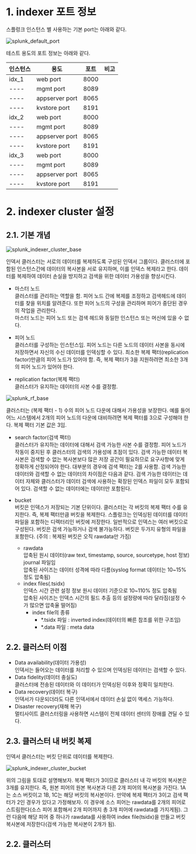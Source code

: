 # 1. indexer 포트 정보

스플렁크 인스턴스 별 사용하는 기본 port는 아래와 같다.

![splunk_default_port](https://user-images.githubusercontent.com/6319057/47469200-9a1b8e00-d83a-11e8-85c0-0dd1a67c81e0.PNG)

테스트 용도의 포트 정보는 아래와 같다.

인스턴스|용도|포트|비고
---- | ---- | ---- | ----
idx_1|web port|8000|
----|mgmt port|8089|
----|appserver port|8065|
----|kvstore port|8191|
idx_2|web port|8000|
----|mgmt port|8089|
----|appserver port|8065|
----|kvstore port|8191|
idx_3|web port|8000|
----|mgmt port|8089|
----|appserver port|8065|
----|kvstore port|8191|

# 2. indexer cluster 설정
## 2.1. 기본 개념

![splunk_indexer_cluster_base](https://user-images.githubusercontent.com/6319057/47469858-119eec80-d83e-11e8-96a1-96ab16bc5604.PNG)

인덱서 클러스터는 서로의 데이터를 복제하도록 구성된 인덱서 그룹이다. 클러스터에 포함된 인스턴스간에 데이터의 복사본을 서로 유지하며, 이를 인덱스 복제라고 한다. 데이터를 복제하여 데이터 손실을 방지하고 검색을 위한 데이터 가용성을 향상시킨다.

- 마스터 노드  
클러스터를 관리하는 역할을 함. 피어 노드 간에 복제를 조정하고 검색헤드에 데이터를 찾을 위치를 알려준다. 또한 피어 노드의 구성을 관리하며 피어가 중단된 경우의 작업을 관리한다.  
마스터 노드는 피어 노드 또는 검색 헤드와 동일한 인스턴스 또는 머신에 있을 수 없다.
- 피어 노드  
클러스터를 구성하는 인스턴스임. 피어 노드는 다른 노드의 데이터 사본을 동시에 저장하면서 자신의 수신 데이터를 인덱싱할 수 있다. 최소한 복제 팩터(replication factor)만큼의 피어 노드가 있어야 함. 즉, 복제 팩터가 3을 지원하려면 최소한 3개의 피어 노드가 있어야 한다.

- replication factor(복제 팩터)  
클러스터가 유지하는 데이터의 사본 수를 결정함.  

![splunk_rf_base](https://user-images.githubusercontent.com/6319057/47470230-d1d90480-d83f-11e8-8c6f-a37fcc98de6b.PNG)

클러스터는 (복제 팩터 - 1) 수의 피어 노드 다운에 대해서 가용성을 보장한다. 예를 들어 어느 시스템에서 2개의 피어 노드의 다운에 대비하려면 복제 팩터를 3으로 구성해야 한다. 복제 팩터 기본 값은 3임.

- search factor(검색 팩터)  
클러스터가 유지하는 데이터에 대해서 검색 가능한 사본 수를 결정함. 피어 노드가 작동이 중지된 후 클러스터의 검색의 가용성에 초점이 있다. 
검색 가능한 데이터 복사본은 검색할 수 없는 복사본보다 많은 저장 공간이 필요하므로 요구사항에 맞게 정확하게 산정되어야 한다. 대부분의 경우에 검색 팩터는 2를 사용함. 검색 가능한 데이터와 검색할 수 없는 데이터의 차이점은 다음과 같다. 검색 가능한 데이터는 데이터 자체와 클러스터가 데이터 검색에 사용하는 확장된 인덱스 파일이 모두 포함되어 있다. 검색할 수 없는 데이터에는 데이터만 포함된다.

- bucket  
버킷은 인덱스가 저장되는 기본 단위이다. 클러스터는 각 버킷의 복제 팩터 수를 유지한다. 즉, 복제 팩터만큼 버킷을 복제한다. 스플렁크는 인덱싱된 데이터를 데이터 파일을 포함하는 디렉터리인 버킷에 저장한다. 일반적으로 인덱스는 여러 버킷으로 구성된다. 버킷은 검색 가능하거나 검색 불가능하다. 버킷은 두가지 유형의 파일을 포함한다. (주의 : 복제된 버킷은 오직 rawdata만 가짐)  
  - rawdata  
압축된 원시 데이터(raw text, timestamp, source, sourcetype, host 정보)  
journal 파일임  
압축된 사이즈는 데이터 성격에 따라 다름(syslog format 데이터는 10~15% 정도 압축됨)
  - index files(.tsidx)  
인덱스 시간 관련 설정 정보
원시 데이터 기준으로 10~110% 정도 압축됨  
압축된 사이즈는 인덱스 시간의 필드 추출 등의 설정량에 따라 달라짐(설정 수 가 많으면 압축율 떨어짐)  
    - index file의 종류  
      - *.tsidx 파일 : inverted index(데이터의 빠른 참조를 위한 구조임)  
      - *.data 파일 : meta data  
    

## 2.2. 클러스터 이점
- Data availability(데이터 가용성)  
인덱서는 들어오는 데이터를 처리할 수 있으며 인덱싱된 데이터는 검색할 수 있다.
- Data fidelity(데이터 충실도)  
클러스터에 전송된 데이터와 이 데이터가 인덱싱된 이후와 정확히 일치한다.
- Data recovery(데이터 복구)  
인덱서가 다운되더라도 다른 인덱서에서 데이터 손실 없이 액세스 가능하다.
- Disaster recovery(재해 복구)  
멀티사이트 클러스터링을 사용하면 시스템이 전체 데이터 센터의 장애를 견딜 수 있다.

## 2.3. 클러스터 내 버킷 복제
인덱서 클러스터는 버킷 단위로 데이터를 복제한다.  

![splunk_indexer_cluster_bucket](https://user-images.githubusercontent.com/6319057/47472050-1072bd00-d848-11e8-8ee0-5b03adf849ec.PNG)

위의 그림을 토대로 설명해보자. 복제 팩터가 3이므로 클러스터 내 각 버킷의 복사본은 3개를 유지한다. 즉, 원본 피어의 원본 복사본과 다른 2개 피어의 복사본을 가진다. 1A는 소스 버킷이고 1B, 1C는 해당 버킷의 복사본이다. 만약에 복제 팩터가 3이고 검색 팩터가 2인 경우가 있다고 가정해보자. 이 경우에 소스 피어는 rawdata를 2개의 피어로 스트림한다(소스 피어 포함해서 2개 피어까지 총 3개 피어에 rawdata를 가지게됨). 그런 다음에 해당 피어 중 하나가 rawdata를 사용하여 index file(tsidx)을 만들고 버킷 복사본에 저장한다(검색 가능한 복사본이 2개가 됨).  

## 2.2. 클러스터 
